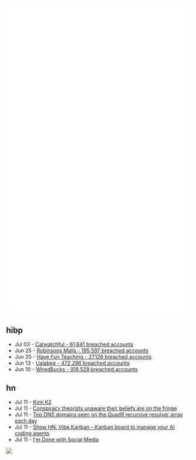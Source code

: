 ![Metrics](https://raw.githubusercontent.com/phixion/phixion/master/metrics.svg)

## hibp

<!--
for https://github.com/phixion/phixion/blob/main/.github/workflows/feeds.yml
-->
<!--START_SECTION:haveibeenpwnd-->
- Jul 03 - [Catwatchful - 61,641 breached accounts](https://haveibeenpwned.com/Breach/Catwatchful)
- Jun 25 - [Robinsons Malls - 195,597 breached accounts](https://haveibeenpwned.com/Breach/RobinsonsMalls)
- Jun 25 - [Have Fun Teaching - 27,126 breached accounts](https://haveibeenpwned.com/Breach/HaveFunTeaching)
- Jun 13 - [Ualabee - 472,296 breached accounts](https://haveibeenpwned.com/Breach/Ualabee)
- Jun 10 - [WiredBucks - 918,529 breached accounts](https://haveibeenpwned.com/Breach/WiredBucks)
<!--END_SECTION:haveibeenpwnd-->

## hn

<!--
for https://github.com/phixion/phixion/blob/main/.github/workflows/feeds.yml
-->
<!--START_SECTION:hn-->
- Jul 11 - [Kimi K2](https://twitter.com/Kimi_Moonshot/status/1943687594560332025)
- Jul 11 - [Conspiracy theorists unaware their beliefs are on the fringe](https://news.cornell.edu/stories/2025/06/conspiracy-theorists-unaware-their-beliefs-are-fringe)
- Jul 11 - [Top DNS domains seen on the Quad9 recursive resolver array each day](https://github.com/Quad9DNS/quad9-domains-top500)
- Jul 11 - [Show HN: Vibe Kanban – Kanban board to manage your AI coding agents](https://github.com/BloopAI/vibe-kanban)
- Jul 11 - [I'm Done with Social Media](https://www.carolinecrampton.com/im-done-with-social-media/)
<!--END_SECTION:hn-->

<!--
for https://yhype.me
-->
![](https://hit.yhype.me/github/profile?user_id=13013670)
